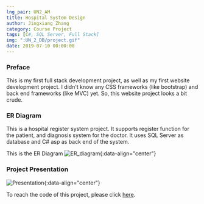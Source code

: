 ```yaml
---
lng_pair: UN2_AM
title: Hospital System Design
author: Jingxiang Zhang
category: Course Project
tags: [C#, SQL Server, Full Stack]
img: ":UN_2_DB/project.gif"
date: 2019-07-10 00:00:00
---
```


### Preface
This is my first full stack development project, as well as my first website development project. I didn't know any CSS frameworks (like bootstrap) and back end frameworks (like MVC) yet. So, this website project looks a bit crude.

### ER Diagram
This is a hospital register system project. It supports register function for the patient, and diagnosis system for the doctor. It uses <!-- outline-start -->SQL Server as database and C# asp as back end of the system. <!-- outline-end -->

This is the ER Diagram
![ER_diagram](:UN_2_DB/ER_diagram.png){:data-align="center"}

### Project Presentation

![Presentation](:UN_2_DB/project.gif){:data-align="center"}

To reach the code of this project, please click [here](https://github.com/Jingxiang-Zhang/Computer-Graphics).